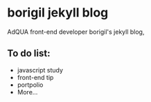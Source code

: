 # borigil jekyll blog
AdQUA front-end developer
borigil's jekyll blog, 

## To do list:
* javascript study
* front-end tip
* portpolio
* More...

